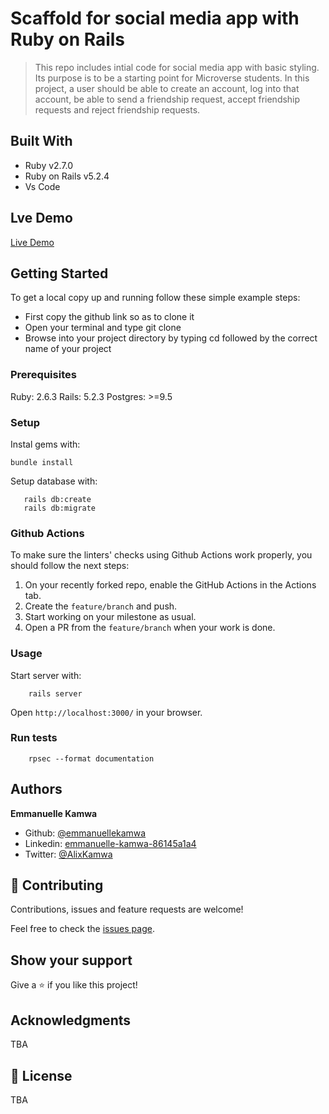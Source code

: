 # Scaffold for social media app with Ruby on Rails

> This repo includes intial code for social media app with basic styling. Its purpose is to be a starting point for Microverse students. In this project, a user should be able to create an account, log into that account, be able to send a friendship request, accept friendship requests and reject friendship requests.

## Built With

- Ruby v2.7.0
- Ruby on Rails v5.2.4
- Vs Code

## Lve Demo
[Live Demo](https://evening-headland-12860.herokuapp.com/)

## Getting Started

To get a local copy up and running follow these simple example steps:

- First copy the github link so as to clone it
- Open your terminal and type git clone
- Browse into your project directory by typing cd followed by the correct name of your project

### Prerequisites

Ruby: 2.6.3
Rails: 5.2.3
Postgres: >=9.5

### Setup

Instal gems with:

```
bundle install
```

Setup database with:

```
   rails db:create
   rails db:migrate
```

### Github Actions

To make sure the linters' checks using Github Actions work properly, you should follow the next steps:

1. On your recently forked repo, enable the GitHub Actions in the Actions tab.
2. Create the `feature/branch` and push.
3. Start working on your milestone as usual.
4. Open a PR from the `feature/branch` when your work is done.


### Usage

Start server with:

```
    rails server
```

Open `http://localhost:3000/` in your browser.

### Run tests

```
    rpsec --format documentation
```
## Authors

**Emmanuelle Kamwa**

- Github: [@emmanuellekamwa](https://github.com/emmanuellekamwa)
- Linkedin: [emmanuelle-kamwa-86145a1a4](https://www.linkedin.com/in/emmanuelle-kamwa-86145a1a4/)
- Twitter: [@AlixKamwa](https://twitter.com/AlixKamwa)

## 🤝 Contributing

Contributions, issues and feature requests are welcome!

Feel free to check the [issues page](issues/).

## Show your support

Give a ⭐️ if you like this project!

## Acknowledgments

TBA

## 📝 License

TBA

